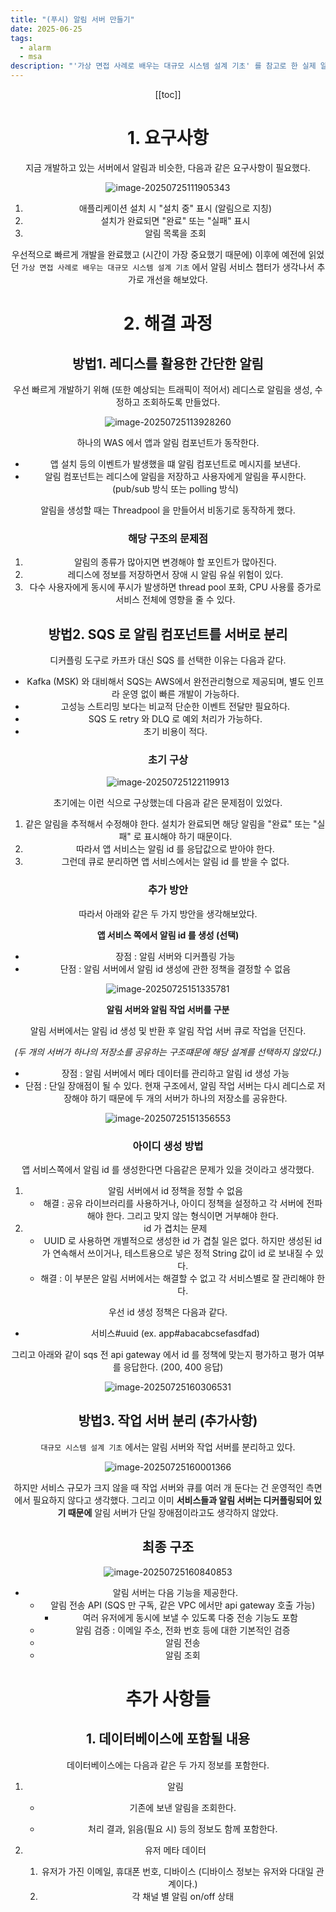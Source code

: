 ```yaml
---
title: "(푸시) 알림 서버 만들기"
date: 2025-06-25
tags:
  - alarm
  - msa
description: "'가상 면접 사례로 배우는 대규모 시스템 설계 기초' 를 참고로 한 실제 알림 서버 만들기"
---
```


<Header />

[[toc]]

# 1. 요구사항

지금 개발하고 있는 서버에서 알림과 비슷한, 다음과 같은 요구사항이 필요했다.

![image-20250725111905343](../../.vuepress/public/images/2025-06-25-alarm/image-20250725111905343.png)

1. 애플리케이션 설치 시 "설치 중" 표시 (알림으로 지칭)
2. 설치가 완료되면 "완료" 또는 "실패" 표시
3. 알림 목록을 조회

우선적으로 빠르게 개발을 완료했고 (시간이 가장 중요했기 때문에) 이후에 예전에 읽었던 `가상 면접 사례로 배우는 대규모 시스템 설계 기초` 에서 알림 서비스 챕터가 생각나서 추가로 개선을 해보았다.

# 2. 해결 과정

## 방법1. 레디스를 활용한 간단한 알림

우선 빠르게 개발하기 위해 (또한 예상되는 트래픽이 적어서) 레디스로 알림을 생성, 수정하고 조회하도록 만들었다.

![image-20250725113928260](../../.vuepress/public/images/2025-06-25-alarm/image-20250725113928260.png)

하나의 WAS 에서 앱과 알림 컴포넌트가 동작한다.

- 앱 설치 등의 이벤트가 발생했을 떄 알림 컴포넌트로 메시지를 보낸다.
- 알림 컴포넌트는 레디스에 알림을 저장하고 사용자에게 알림을 푸시한다. (pub/sub 방식 또는 polling 방식)

알림을 생성할 때는 Threadpool 을 만들어서 비동기로 동작하게 했다.

### 해당 구조의 문제점

1. 알림의 종류가 많아지면 변경해야 할 포인트가 많아진다.
2. 레디스에 정보를 저장하면서 장애 시 알림 유실 위험이 있다. 
3. 다수 사용자에게 동시에 푸시가 발생하면 thread pool 포화, CPU 사용률 증가로 서비스 전체에 영향을 줄 수 있다.

## 방법2. SQS 로 알림 컴포넌트를 서버로 분리

디커플링 도구로 카프카 대신 SQS 를 선택한 이유는 다음과 같다.

- Kafka (MSK) 와 대비해서 SQS는 AWS에서 완전관리형으로 제공되며, 별도 인프라 운영 없이 빠른 개발이 가능하다.
- 고성능 스트리밍 보다는 비교적 단순한 이벤트 전달만 필요하다.
- SQS 도 retry 와 DLQ 로 예외 처리가 가능하다.
- 초기 비용이 적다.

### 초기 구상

![image-20250725122119913](../../.vuepress/public/images/2025-06-25-alarm/image-20250725122119913.png)

초기에는 이런 식으로 구상했는데 다음과 같은 문제점이 있었다.

1. 같은 알림을 추적해서 수정해야 한다. 설치가 완료되면 해당 알림을 "완료" 또는 "실패" 로 표시해야 하기 때문이다.
2. 따라서 앱 서비스는 알림 id 를 응답값으로 받아야 한다.
3. 그런데 큐로 분리하면 앱 서비스에서는 알림  id 를 받을 수 없다.

### 추가 방안

따라서 아래와 같은 두 가지 방안을 생각해보았다.

**앱 서비스 쪽에서 알림 id 를 생성 (선택)**

- 장점 : 알림 서버와 디커플링 가능
- 단점 : 알림 서버에서 알림 id 생성에 관한 정책을 결정할 수 없음

![image-20250725151335781](../../.vuepress/public/images/2025-06-25-alarm/image-20250725151335781.png)

**알림 서버와 알림 작업 서버를 구분**

알림 서버에서는 알림 id 생성 및 반환 후 알림 작업 서버 큐로 작업을 던진다.

*(두 개의 서버가 하나의 저장소를 공유하는 구조떄문에 해당 설계를 선택하지 않았다.)*

- 장점 : 알림 서버에서 메타 데이터를 관리하고 알림 id 생성 가능
- 단점 : 단일 장애점이 될 수 있다. 현재 구조에서, 알림 작업 서버는 다시 레디스로 저장해야 하기 때문에 두 개의 서버가 하나의 저장소를 공유한다.

![image-20250725151356553](../../.vuepress/public/images/2025-06-25-alarm/image-20250725151356553.png)

### 아이디 생성 방법

앱 서비스쪽에서 알림 id 를 생성한다면 다음같은 문제가 있을 것이라고 생각했다.

1. 알림 서버에서 id 정책을 정할 수 없음
   - 해결 : 공유 라이브러리를 사용하거나, 아이디 정책을 설정하고 각 서버에 전파해야 한다. 그리고 맞지 않는 형식이면 거부해야 한다.
2. id 가 겹치는 문제
   - UUID 로 사용하면 개별적으로 생성한 id 가 겹칠 일은 없다. 하지만 생성된 id 가 연속해서 쓰이거나, 테스트용으로 넣은 정적 String 값이 id 로 보내질 수 있다.
   - 해결 : 이 부분은 알림 서버에서는 해결할 수 없고 각 서비스별로 잘 관리해야 한다.

우선 id 생성 정책은 다음과 같다.

-  서비스#uuid (ex. app#abacabcsefasdfad)

그리고 아래와 같이 sqs 전 api gateway 에서 id 를 정책에 맞는지 평가하고 평가 여부를 응답한다. (200, 400 응답)

![image-20250725160306531](../../.vuepress/public/images/2025-06-25-alarm/image-20250725160306531.png)

## 방법3. 작업 서버 분리 (추가사항)

`대규모 시스템 설계 기초` 에서는 알림 서버와 작업 서버를 분리하고 있다.

![image-20250725160001366](../../.vuepress/public/images/2025-06-25-alarm/image-20250725160001366.png)

하지만 서비스 규모가 크지 않을 때 작업 서버와 큐를 여러 개 둔다는 건 운영적인 측면에서 필요하지 않다고 생각했다. 그리고 이미 **서비스들과 알림 서버는 디커플링되어 있기 때문에** 알림 서버가 단일 장애점이라고도 생각하지 않았다.

## 최종 구조

![image-20250725160840853](../../.vuepress/public/images/2025-06-25-alarm/image-20250725160840853.png)

- 알림 서버는 다음 기능을 제공한다.
  - 알림 전송 API (SQS 만 구독, 같은 VPC 에서만 api gateway 호출 가능)
    - 여러 유저에게 동시에 보낼 수 있도록 다중 전송 기능도 포함
  - 알림 검증 : 이메일 주소, 전화 번호 등에 대한 기본적인 검증
  - 알림 전송
  - 알림 조회

# 추가 사항들

## 1. 데이터베이스에 포함될 내용

데이터베이스에는 다음과 같은 두 가지 정보를 포함한다.

1. 알림

   - 기존에 보낸 알림을 조회한다. 

   - 처리 결과, 읽음(필요 시) 등의 정보도 함께 포함한다.

2. 유저 메타 데이터

   1. 유저가 가진 이메일, 휴대폰 번호, 디바이스 (디바이스 정보는 유저와 다대일 관계이다.)
   2. 각 채널 별 알림 on/off 상태


<Footer />